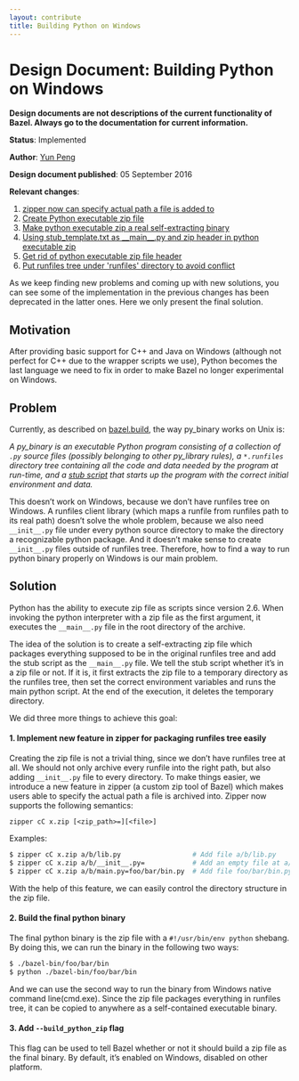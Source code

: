 ```yaml
---
layout: contribute
title: Building Python on Windows
---
```


# Design Document: Building Python on Windows

**Design documents are not descriptions of the current functionality of Bazel.
Always go to the documentation for current information.**


**Status**: Implemented

**Author**: [Yun Peng](mailto:pcloudy@google.com)

**Design document published**: 05 September 2016

**Relevant changes**:

1. [zipper now can specify actual path a file is added to](https://bazel-review.googlesource.com/4243)
2. [Create Python executable zip file](https://bazel-review.googlesource.com/4244)
3. [Make python executable zip a real self-extracting binary](https://bazel-review.googlesource.com/4263)
4. [Using stub\_template.txt as \_\_main\_\_.py and zip header in python executable zip](https://bazel-review.googlesource.com/5310)
5. [Get rid of python executable zip file header](https://bazel-review.googlesource.com/5350)
6. [Put runfiles tree under 'runfiles' directory to avoid conflict](https://bazel-review.googlesource.com/5351)

As we keep finding new problems and coming up with new solutions, you
can see some of the implementation in the previous changes has been
deprecated in the latter ones. Here we only present the final solution.

## Motivation

After providing basic support for C++ and Java on Windows (although not
perfect for C++ due to the wrapper scripts we use), Python becomes the
last language we need to fix in order to make Bazel no longer
experimental on Windows.

## Problem

Currently, as described on [bazel.build](/docs/be/python.html#py_binary),
the way py\_binary works on Unix is:

_A py\_binary is an executable Python program consisting of a collection
of `.py` source files (possibly belonging to other py\_library rules),
a `*.runfiles` directory tree containing all the code and data needed by
the program at run-time, and a [stub script](https://github.com/bazelbuild/bazel/blob/master/src/main/java/com/google/devtools/build/lib/bazel/rules/python/python_stub_template.txt)
that starts up the program with the correct initial environment and data._

This doesn’t work on Windows, because we don’t have runfiles tree on Windows.
A runfiles client library (which maps a runfile from runfiles path to
its real path) doesn’t solve the whole problem, because we also need
`__init__.py` file under every python source directory to make the
directory a recognizable python package. And it doesn’t make sense to
create `__init__.py` files outside of runfiles tree. Therefore, how to
find a way to run python binary properly on Windows is our main problem.

## Solution

Python has the ability to execute zip file as scripts since version 2.6.
When invoking the python interpreter with a zip file as the first argument,
it executes the `__main__.py` file in the root directory of the archive.

The idea of the solution is to create a self-extracting zip file which
packages everything supposed to be in the original runfiles tree and add
the stub script as the `__main__.py` file. We tell the stub script whether
it’s in a zip file or not. If it is, it first extracts the zip file to a
temporary directory as the runfiles tree, then set the correct environment
variables and runs the main python script. At the end of the execution,
it deletes the temporary directory.

We did three more things to achieve this goal:

#### 1. Implement new feature in zipper for packaging runfiles tree easily

Creating the zip file is not a trivial thing, since we don’t have runfiles
tree at all. We should not only archive every runfile into the right path,
but also adding `__init__.py` file to every directory. To make things
easier, we introduce a new feature in zipper (a custom zip tool of Bazel)
which makes users able to specify the actual path a file is archived into.
Zipper now supports the following semantics:

`zipper cC x.zip [<zip_path>=][<file>]`

Examples:

```bash
$ zipper cC x.zip a/b/lib.py                  # Add file a/b/lib.py
$ zipper cC x.zip a/b/__init__.py=            # Add an empty file at a/b/__init__.py
$ zipper cC x.zip a/b/main.py=foo/bar/bin.py  # Add file foo/bar/bin.py as a/b/main.py
```

With the help of this feature, we can easily control the directory
structure in the zip file.

#### 2. Build the final python binary

The final python binary is the zip file with a `#!/usr/bin/env python`
shebang. By doing this, we can run the binary in the following two ways:

```bash
$ ./bazel-bin/foo/bar/bin
$ python ./bazel-bin/foo/bar/bin
```

And we can use the second way to run the binary from Windows native
command line(cmd.exe). Since the zip file packages everything in runfiles
tree, it can be copied to anywhere as a self-contained executable binary.

#### 3. Add `--build_python_zip` flag

This flag can be used to tell Bazel whether or not it should build a zip file
as the final binary. By default, it’s enabled on Windows,
disabled on other platform.
